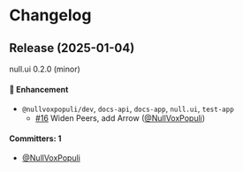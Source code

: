# Changelog

## Release (2025-01-04)

null.ui 0.2.0 (minor)

#### :rocket: Enhancement
* `@nullvoxpopuli/dev`, `docs-api`, `docs-app`, `null.ui`, `test-app`
  * [#16](https://github.com/universal-ember/preem/pull/16) Widen Peers, add Arrow ([@NullVoxPopuli](https://github.com/NullVoxPopuli))

#### Committers: 1
- [@NullVoxPopuli](https://github.com/NullVoxPopuli)
